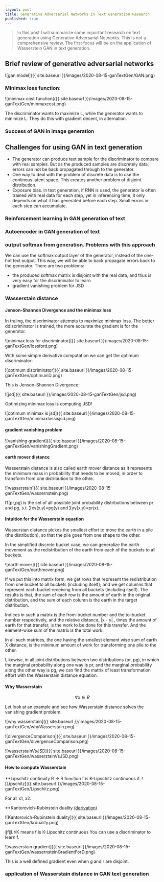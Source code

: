 ```yaml
---
layout: post
title: Generative Adversarial Networks in Text Generation Research
published: true
---
```

>In this post I will summarize some important research on text generation using Generative Adversarial Networks.  This is not a comprehensive review.  The first focus will be on the application of Wasserstein GAN in text generation.

## Brief review of generative adversarial networks

![gan model]({{ site.baseurl }}/images/2020-08-15-ganTextGen/GAN.png)

### Minimax loss function:
![minimax cost function]({{ site.baseurl }}/images/2020-08-15-ganTextGen/minmaxcost.png)

The discriminator wants to maximize L, while the generator wants to minimize L.  They do this with gradient decent, in alternation.

### Success of GAN in image generation



## Challenges for using GAN in text generation
* The generator can produce text sample for the discriminator to compare with real samples.  But as the produced samples are discretely data, errors can not be back propagated through to the generator.
* One way to deal with the problem of discrete data is to use the continous latent space.  This creates another problem of disjoint distribution.
* Exposure bias.  In text generation, if RNN is used, the generator is often trained with real data for each step, yet in inferencing time, it only depends on what it has generated before each step.  Small errors in each step can accumulate.

### Reinforcement learning in GAN generation of text

### Autoencoder in GAN generation of text

### output softmax from generation.  Problems with this approach
We can use the softmax output layer of the generator, instead of the one-hot text output.  This way, we will be able to back propagate errors back to the generator.  There are two problems:
* the produced softmax matrix is disjoint with the real data, and thus is very easy for the discriminator to learn
* gradient vanishing problem for JSD

### Wasserstain distance

#### Jenson-Shannon Divergence and the minimax loss
In traiing, the discriminator attempts to maximize minimax loss.  The better ddiscriminator is trained, the more accurate the gradient is for the generator.

![minimax loss for discriminator]({{ site.baseurl }}/images/2020-08-15-ganTextGen/lossford.png)

With some simple derivative computation we can get the optimum discriminator:

![optimum discriminator]({{ site.baseurl }}/images/2020-08-15-ganTextGen/optimumD.png)

This is Jenson-Shannon Divergence:

![jsd]({{ site.baseurl }}/images/2020-08-15-ganTextGen/jsd.png)

Optimizing minimax loss is computing JSD!

![optimum minimax is jsd]({{ site.baseurl }}/images/2020-08-15-ganTextGen/minimaxlossisjsd.png)

#### gradient vanishing problem

![vanishing gradient]({{ site.baseurl }}/images/2020-08-15-ganTextGen/vanishingGradient.png)




#### earth mover distance
Wasserstain distance is also called earth mover distance as it represents the minimum mass in probability that needs to be moved, in order to transform from one distribution to the othre.

![wasserstain]({{ site.baseurl }}/images/2020-08-15-ganTextGen/wassernstein.png)

Π(pr,pg) is the set of all possible joint probability distributions between pr and pg, s.t. ∑xγ(x,y)=pg(y) and ∑yγ(x,y)=pr(x). 

#### Intuition for the Wasserstain equation

Wasserstan distance pickes the smallest effort to move the earth in a pile (the distribution), so that the pile goes from one shape to the other.  

In the simplified discrete bucket case, we can generalize the earth movement as the redistribution of the earth from each of the buckets to all buckets.

![earth mover]({{ site.baseurl }}/images/2020-08-15-ganTextGen/earthmover.png)

If we put this into matrix form, we get rows that represent the redistribution from one bucket to all buckets (including itself); and we get columns that represent each bucket receiving from all buckets (including itself).  The results is that, the sum of each row is the amount of earth in the original distribution, and the sum of each column is the earth in the target distribution.

Indices in such a matrix is the from\-bucket number and the to\-bucket number respectively, and the relative distance,  \|x \- y\| , times the amount of earth for that transfer, is the work to be done for this transfer.  And the element-wise sum of the matrix is the total work.  

In all such matrices, the one having the smallest element wise sum of earth X distance, is the minimum amount of work for transforming one pile to the other.

Likewise, in all joint distributions between two distributions (pr, pg), in which the marginal probability along one way is pr, and the marginal probability along the other way is pg, we can find the matrix of least transformation effort with the Wasserstain distance equation.


#### Why Wasserstain

$$\forall x \in R$$

Let look at an example and see how Wasserstain distance solves the vanishing gradient problem.

![why wasserstain]({{ site.baseurl }}/images/2020-08-15-ganTextGen/whyWasserstain.png)


![divergenceComparison]({{ site.baseurl }}/images/2020-08-15-ganTextGen/divergenceComparison.png)


![wasserstainVsJSD]({{ site.baseurl }}/images/2020-08-15-ganTextGen/wasserstainVsJSD.png)



#### How to compute Wasserstain

**Lipschitz continuity
R -> R function f is K-Lipschitz continuous if:
![Lipschitz]({{ site.baseurl }}/images/2020-08-15-ganTextGen/Lipschitz.png)

For all x1, x2.

**Kantorovich-Rubinstein duality ([derivation](https://vincentherrmann.github.io/blog/wasserstein/))

![Kantorovich-Rubinstein duality]({{ site.baseurl }}/images/2020-08-15-ganTextGen/krduality.png)


∥f∥L≤K means f is K-Lipschitz continuous
You can use a discriminator to learn f.


![wasserstain gradient]({{ site.baseurl }}/images/2020-08-15-ganTextGen/wassernsteinGradientForD.png)

This is a well defined gradient even when g and r are disjoint.


### application of Wasserstain distance in GAN text generation








